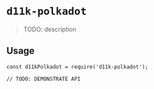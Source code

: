 # `d11k-polkadot`

> TODO: description

## Usage

```
const d11kPolkadot = require('d11k-polkadot');

// TODO: DEMONSTRATE API
```

